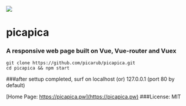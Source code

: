 ![](https://picapica.pw/r/l.png)
# picapica
### A responsive web page built on Vue, Vue-router and Vuex

    git clone https://github.com/picarub/picapica.git
    cd picapica && npm start

###after settup completed, surf on
    localhost    (or)
    127.0.0.1    (port 80 by default)

[Home Page: https://picapica.pw](https://picapica.pw)
###License: MIT 


